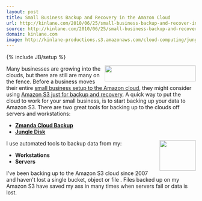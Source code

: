 ```yaml
---
layout: post
title: Small Business Backup and Recovery in the Amazon Cloud
url: http://kinlane.com/2010/06/25/small-business-backup-and-recover-in-the-amazon-cloud/
source: http://kinlane.com/2010/06/25/small-business-backup-and-recover-in-the-amazon-cloud/
domain: kinlane.com
image: http://kinlane-productions.s3.amazonaws.com/cloud-computing/jungle-disk-logo.gif
---
```

{% include JB/setup %}

<p>
     <img class="alignnone c1" title="Jungle Disk" src="http://kinlane-productions.s3.amazonaws.com/cloud-computing/jungle-disk-logo.gif" alt="" width="242" height="42" align="right" />Many businesses are growing into the clouds, but there are still are many on the fence. Before a business moves their entire <a href="http://www.kinlane.com/2010/06/amazon-cloud-small-business-setup/">small business setup to the Amazon cloud</a>, they might consider using <a href="http://aws.typepad.com/aws/2010/06/amazon-web-services-for-backup-and-disaster-recovery.html">Amazon S3 just for backup and recovery</a>. A quick way to put the cloud to work for your small business, is to start backing up your data to Amazon S3. There are two great tools for backing up to the clouds off servers and workstations:
</p>
<ul class="mainlist">
     <li>
          <strong><a href="http://www.zmanda.com/cloud-backup.html">Zmanda Cloud Backup</a></strong>
     </li>
     <li>
          <strong><a href="https://www.jungledisk.com/" target="_blank">Jungle Disk</a></strong>
     </li>
</ul>
<p>
     I use automated tools to backup data from my:<img class="alignnone c1" title="Zmanda" src="http://kinlane-productions.s3.amazonaws.com/cloud-computing/zmanda.png" alt="" width="96" height="81" align="right" />
</p>
<ul class="mainlist">
     <li>
          <strong>Workstations</strong>
     </li>
     <li>
          <strong>Servers</strong>
     </li>
</ul>
<p>
     I've been backing up to the Amazon S3 cloud since 2007 and haven't lost a single bucket, object or file . Files backed up on my Amazon S3 have saved my ass in many times when servers fail or data is lost.
</p>
